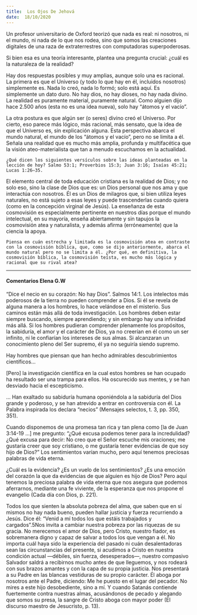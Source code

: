 ```yaml
---
title:  Los Ojos De Jehová
date:  18/10/2020
---
```


Un profesor universitario de Oxford teorizó que nada es real: ni nosotros, ni el mundo, ni nada de lo que nos rodea, sino que somos las creaciones digitales de una raza de extraterrestres con computadoras superpoderosas.

Si bien esa es una teoría interesante, plantea una pregunta crucial: ¿cuál es la naturaleza de la realidad?

Hay dos respuestas posibles y muy amplias, aunque solo una es racional. La primera es que el Universo (y todo lo que hay en él, incluidos nosotros) simplemente es. Nada lo creó, nada lo formó; solo está aquí. Es simplemente un dato duro. No hay dios, no hay dioses, no hay nada divino. La realidad es puramente material, puramente natural. Como alguien dijo hace 2.500 años (esta no es una idea nueva), solo hay “átomos y el vacío”.

La otra postura es que algún ser (o seres) divino creó el Universo. Por cierto, eso parece más lógico, más racional, más sensato, que la idea de que el Universo es, sin explicación alguna. Esta perspectiva abarca el mundo natural, el mundo de los “átomos y el vacío”, pero no se limita a él. Señala una realidad que es mucho más amplia, profunda y multifacética que la visión ateo-materialista que tan a menudo escuchamos en la actualidad.

`¿Qué dicen los siguientes versículos sobre las ideas planteadas en la lección de hoy? Salmo 53:1; Proverbios 15:3; Juan 3:16; Isaías 45:21; Lucas 1:26–35.`

El elemento central de toda educación cristiana es la realidad de Dios; y no solo eso, sino la clase de Dios que es: un Dios personal que nos ama y que interactúa con nosotros. Él es un Dios de milagros que, si bien utiliza leyes naturales, no está sujeto a esas leyes y puede trascenderlas cuando quiera (como en la concepción virginal de Jesús). La enseñanza de esta cosmovisión es especialmente pertinente en nuestros días porque el mundo intelectual, en su mayoría, enseña abiertamente y sin tapujos la cosmovisión atea y naturalista, y además afirma (erróneamente) que la ciencia la apoya.

`Piensa en cuán estrecha y limitada es la cosmovisión atea en contraste con la cosmovisión bíblica, que, como se dijo anteriormente, abarca el mundo natural pero no se limita a él. ¿Por qué, en definitiva, la cosmovisión bíblica, la cosmovisión teísta, es mucho más lógica y racional que su rival atea?`

---

#### Comentarios Elena G.W

“Dice el necio en su corazón: No hay Dios”. Salmos 14:1. Los intelectos más poderosos de la tierra no pueden comprender a Dios. Si él se revela de alguna manera a los hombres, lo hace velándose en el misterio. Sus caminos están más allá de toda investigación. Los hombres deben estar siempre buscando, siempre aprendiendo; y sin embargo hay una infinidad más allá. Si los hombres pudieran comprender plenamente los propósitos, la sabiduría, el amor y el carácter de Dios, ya no creerían en él como un ser infinito, ni le confiarían los intereses de sus almas. Si alcanzaran un conocimiento pleno del Ser supremo, él ya no seguiría siendo supremo.

Hay hombres que piensan que han hecho admirables descubrimientos científicos…

[Pero] la investigación científica en la cual estos hombres se han ocupado ha resultado ser una trampa para ellos. Ha oscurecido sus mentes, y se han desviado hacia el escepticismo.

… Han exaltado su sabiduría humana oponiéndola a la sabiduría del Dios grande y poderoso, y se han atrevido a entrar en controversia con él. La Palabra inspirada los declara “necios” (Mensajes selectos, t. 3, pp. 350, 351).

Cuando disponemos de una promesa tan rica y tan plena como [la de Juan 3:14-19 …] me pregunto: “¿Qué excusa podemos tener para la incredulidad? ¿Qué excusa para decir: No creo que el Señor escuche mis oraciones; me gustaría creer que soy cristiano, o me gustaría tener evidencias de que soy hijo de Dios?” Los sentimientos varían mucho, pero aquí tenemos preciosas palabras de vida eterna.

¿Cuál es la evidencia? ¿Es un vuelo de los sentimientos? ¿Es una emoción del corazón la que da evidencias de que alguien es hijo de Dios? Pero aquí tenemos la preciosa palabra de vida eterna que nos asegura que podemos aferrarnos, mediante una fe viviente, de la esperanza que nos propone el evangelio (Cada día con Dios, p. 221).

Todos los que sienten la absoluta pobreza del alma, que saben que en sí mismos no hay nada bueno, pueden hallar justicia y fuerza recurriendo a Jesús. Dice él: “Venid a mí todos los que estáis trabajados y cargados”.5Nos invita a cambiar nuestra pobreza por las riquezas de su gracia. No merecemos el amor de Dios, pero Cristo, nuestro fiador, es sobremanera digno y capaz de salvar a todos los que vengan a él. No importa cuál haya sido la experiencia del pasado ni cuán desalentadoras sean las circunstancias del presente, si acudimos a Cristo en nuestra condición actual —débiles, sin fuerza, desesperados—, nuestro compasivo Salvador saldrá a recibirnos mucho antes de que lleguemos, y nos rodeará con sus brazos amantes y con la capa de su propia justicia. Nos presentará a su Padre en las blancas vestiduras de su propio carácter. Él aboga por nosotros ante el Padre, diciendo: Me he puesto en el lugar del pecador. No mires a este hijo desobediente, sino a mí. Y cuando Satanás contiende fuertemente contra nuestras almas, acusándonos de pecado y alegando que somos su presa, la sangre de Cristo aboga con mayor poder (El discurso maestro de Jesucristo, p. 13).